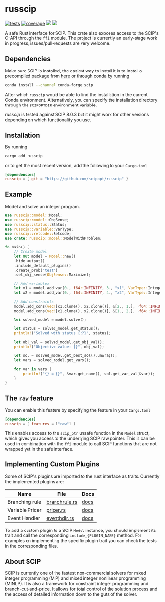 # russcip
[![tests](https://github.com/mmghannam/russcip/actions/workflows/build_and_test.yml/badge.svg)](https://github.com/mmghannam/russcip/actions/workflows/build_and_test.yml)
[![coverage](https://img.shields.io/codecov/c/github/scipopt/russcip)](https://app.codecov.io/gh/scipopt/russcip/)
[![][img_crates]][crates] [![][img_doc]][doc] 





[img_crates]: https://img.shields.io/crates/v/russcip.svg
[crates]: https://crates.io/crates/russcip
[img_doc]: https://img.shields.io/badge/rust-documentation-blue.svg
[doc]: https://docs.rs/russcip/
[img_coverage]: https://img.shields.io/codecov/c/github/scipopt/russcip

A safe Rust interface for [SCIP](https://www.scipopt.org/index.php#download). This crate also exposes access to the SCIP's C-API through the `ffi` module. 
The project is currently an early-stage work in progress, issues/pull-requests are very welcome. 
## Dependencies 
Make sure SCIP is installed, the easiest way to install it is to install a precompiled package from [here](https://scipopt.org/index.php#download) or through conda by running
```bash
conda install --channel conda-forge scip
```
After which `russcip` would be able to find the installation in the current Conda environment. Alternatively, you can specify the installation directory through the `SCIPOPTDIR` environment variable. 

*russcip* is tested against SCIP 8.0.3 but it might work for other versions depending on which functionality you use. 

## Installation
By running
```bash
cargo add russcip
```
or to get the most recent version, add the following to your `Cargo.toml`
```toml
[dependencies]
russcip = { git = "https://github.com/scipopt/russcip" }
```

## Example
Model and solve an integer program.
```rust
use russcip::model::Model;
use russcip::model::ObjSense;
use russcip::status::Status;
use russcip::variable::VarType;
use russcip::retcode::Retcode;
use crate::russcip::model::ModelWithProblem;

fn main() {
    // Create model
    let mut model = Model::new()
    .hide_output()
    .include_default_plugins()
    .create_prob("test")
    .set_obj_sense(ObjSense::Maximize);

    // Add variables
    let x1 = model.add_var(0., f64::INFINITY, 3., "x1", VarType::Integer);
    let x2 = model.add_var(0., f64::INFINITY, 4., "x2", VarType::Integer);

    // Add constraints
    model.add_cons(vec![x1.clone(), x2.clone()], &[2., 1.], -f64::INFINITY, 100., "c1");
    model.add_cons(vec![x1.clone(), x2.clone()], &[1., 2.], -f64::INFINITY, 80., "c2");

    let solved_model = model.solve();

    let status = solved_model.get_status();
    println!("Solved with status {:?}", status);

    let obj_val = solved_model.get_obj_val();
    println!("Objective value: {}", obj_val);

    let sol = solved_model.get_best_sol().unwrap();
    let vars = solved_model.get_vars();

    for var in vars {
        println!("{} = {}", &var.get_name(), sol.get_var_val(&var));
    }
}

```

## The `raw` feature
You can enable this feature by specifying the feature in your `Cargo.toml`
```toml
[dependencies]
russcip = { features = ["raw"] }
```
This enables access to the `scip_ptr` unsafe function in the `Model` struct, which gives you access to the underlying SCIP raw pointer. This is can be used in combination with the `ffi` module to call SCIP functions that are not wrapped yet in the safe interface. 

## Implementing Custom Plugins
Some of SCIP's plugins are imported to the rust interface as traits. Currently the implemented plugins are: 

|   **Name**    |                          **File**                          |                                                                                              **Docs**                                                                                              |
|---------------|------------------------------------------------------------|---------------------------------------------------------------------------------------------------------------------------------------------------------------------------------------------------|
| Branching rule| [branchrule.rs](https://github.com/scipopt/russcip/blob/main/src/branchrule.rs) | [docs](https://docs.rs/russcip/latest/russcip/branchrule/trait.BranchRule.html) |
| Variable Pricer| [pricer.rs](https://github.com/scipopt/russcip/blob/main/src/pricer.rs) | [docs](https://docs.rs/russcip/latest/russcip/pricer/trait.Pricer.html) |
| Event Handler | [eventhdlr.rs](https://github.com/scipopt/russcip/blob/main/src/eventhdlr.rs) | [docs](https://docs.rs/russcip/latest/russcip/eventhdlr/trait.Eventhdlr.html) |

To add a custom plugin to a SCIP `Model` instance, you should implement its trait and call the corresponding `include_{PLUGIN_NAME}` method. For examples on implementing the specific plugin trait you can check the tests in the corresponding files. 

## About SCIP

SCIP is currently one of the fastest non-commercial solvers for mixed integer programming (MIP) and mixed integer nonlinear programming (MINLP). It is also a framework for constraint integer programming and branch-cut-and-price. It allows for total control of the solution process and the access of detailed information down to the guts of the solver.
